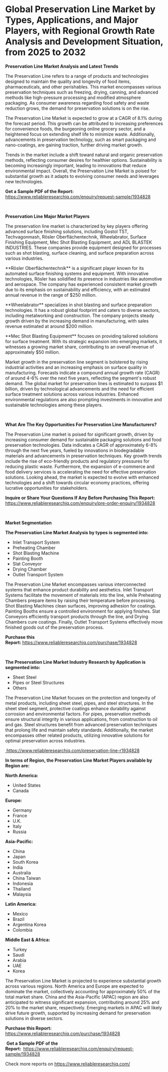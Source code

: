 <p><h1>Global Preservation Line Market by Types, Applications, and Major Players, with Regional Growth Rate Analysis and Development Situation, from 2025 to 2032</h1></p><p><strong>Preservation Line Market Analysis and Latest Trends</strong></p>
<p><p>The Preservation Line refers to a range of products and technologies designed to maintain the quality and longevity of food items, pharmaceuticals, and other perishables. This market encompasses various preservation techniques such as freezing, drying, canning, and advanced methods like high-pressure processing and modified atmosphere packaging. As consumer awareness regarding food safety and waste reduction grows, the demand for preservation solutions is on the rise.</p><p>The Preservation Line Market is expected to grow at a CAGR of 8.1% during the forecast period. This growth can be attributed to increasing preferences for convenience foods, the burgeoning online grocery sector, and a heightened focus on extending shelf life to minimize waste. Additionally, advancements in preservation technology, such as smart packaging and nano-coatings, are gaining traction, further driving market growth. </p><p>Trends in the market include a shift toward natural and organic preservation methods, reflecting consumer desires for healthier options. Sustainability is becoming increasingly important, leading to innovations that reduce environmental impact. Overall, the Preservation Line Market is poised for substantial growth as it adapts to evolving consumer needs and leverages new technologies.</p></p>
<p><strong>Get a Sample PDF of the Report:&nbsp;</strong> <a href="https://www.reliableresearchiq.com/enquiry/request-sample/1934828?utm_campaign=2144&utm_medium=2&utm_source=Github&utm_content=ia&utm_term=17022025&utm_id=preservation-line">https://www.reliableresearchiq.com/enquiry/request-sample/1934828</a></p>
<p>&nbsp;</p>
<p><strong>Preservation Line Major Market Players</strong></p>
<p><p>The preservation line market is characterized by key players offering advanced surface finishing solutions, including Gostol TST, Techvagonmash, Rösler Oberflächentechnik, Wheelabrator, Surface Finishing Equipment, Mec Shot Blasting Equipment, and ADL BLASTEK INDUSTRIES. These companies provide equipment designed for processes such as shot blasting, surface cleaning, and surface preparation across various industries.</p><p>**Rösler Oberflächentechnik** is a significant player known for its automated surface finishing systems and equipment. With innovative technologies, Rösler has solidified its presence in industries like automotive and aerospace. The company has experienced consistent market growth due to its emphasis on sustainability and efficiency, with an estimated annual revenue in the range of $250 million.</p><p>**Wheelabrator** specializes in shot blasting and surface preparation technologies. It has a robust global footprint and caters to diverse sectors, including metalworking and construction. The company projects steady growth driven by the increasing demand in manufacturing, with sales revenue estimated at around $200 million.</p><p>**Mec Shot Blasting Equipment** focuses on providing tailored solutions for surface treatment. With its strategic expansion into emerging markets, it witnesses a growing market share, contributing to an overall revenue of approximately $50 million.</p><p>Market growth in the preservation line segment is bolstered by rising industrial activities and an increasing emphasis on surface quality in manufacturing. Forecasts indicate a compound annual growth rate (CAGR) of around 4-6% over the next five years, reflecting the segment's robust demand. The global market for preservation lines is estimated to surpass $1 billion, driven by technological advancements and the need for efficient surface treatment solutions across various industries. Enhanced environmental regulations are also prompting investments in innovative and sustainable technologies among these players.</p></p>
<p>&nbsp;</p>
<p><strong>What Are The Key Opportunities For Preservation Line Manufacturers?</strong></p>
<p><p>The Preservation Line market is poised for significant growth, driven by increasing consumer demand for sustainable packaging solutions and food preservation technologies. Data indicates a CAGR of approximately 6-8% through the next five years, fueled by innovations in biodegradable materials and advancements in preservation techniques. Key growth trends include the rise of eco-friendly products and regulatory pressures for reducing plastic waste. Furthermore, the expansion of e-commerce and food delivery services is accelerating the need for effective preservation solutions. Looking ahead, the market is expected to evolve with enhanced technologies and a shift towards circular economy practices, offering lucrative opportunities for stakeholders.</p></p>
<p><strong>Inquire or Share Your Questions If Any Before Purchasing This Report:</strong> <a href="https://www.reliableresearchiq.com/enquiry/pre-order-enquiry/1934828?utm_campaign=2144&utm_medium=2&utm_source=Github&utm_content=ia&utm_term=17022025&utm_id=preservation-line">https://www.reliableresearchiq.com/enquiry/pre-order-enquiry/1934828</a></p>
<p>&nbsp;</p>
<p><strong>Market Segmentation</strong></p>
<p><strong>The Preservation Line Market Analysis by types is segmented into:</strong></p>
<p><ul><li>Inlet Transport System</li><li>Preheating Chamber</li><li>Shot Blasting Machine</li><li>Painting Booth</li><li>Slat Conveyor</li><li>Drying Chamber</li><li>Outlet Transport System</li></ul></p>
<p><p>The Preservation Line Market encompasses various interconnected systems that enhance product durability and aesthetics. Inlet Transport Systems facilitate the movement of materials into the line, while Preheating Chambers prepare items by raising their temperature before processing. Shot Blasting Machines clean surfaces, improving adhesion for coatings. Painting Booths ensure a controlled environment for applying finishes. Slat Conveyors efficiently transport products through the line, and Drying Chambers cure coatings. Finally, Outlet Transport Systems effectively move finished goods out of the preservation process.</p></p>
<p><strong>Purchase this Report:&nbsp;</strong><a href="https://www.reliableresearchiq.com/purchase/1934828?utm_campaign=2144&utm_medium=2&utm_source=Github&utm_content=ia&utm_term=17022025&utm_id=preservation-line">https://www.reliableresearchiq.com/purchase/1934828</a></p>
<p>&nbsp;</p>
<p><strong>The Preservation Line Market Industry Research by Application is segmented into:</strong></p>
<p><ul><li>Sheet Steel</li><li>Pipes or Steel Structures</li><li>Others</li></ul></p>
<p><p>The Preservation Line Market focuses on the protection and longevity of metal products, including sheet steel, pipes, and steel structures. In the sheet steel segment, protective coatings enhance durability against corrosion and environmental factors. For pipes, preservation methods ensure structural integrity in various applications, from construction to oil and gas. Steel structures benefit from advanced preservation techniques that prolong life and maintain safety standards. Additionally, the market encompasses other related products, utilizing innovative solutions for optimal preservation across industries.</p></p>
<p><a href="https://www.reliableresearchiq.com/preservation-line-r1934828?utm_campaign=2144&utm_medium=2&utm_source=Github&utm_content=ia&utm_term=17022025&utm_id=preservation-line">&nbsp;https://www.reliableresearchiq.com/preservation-line-r1934828</a></p>
<p><strong>In terms of Region, the Preservation Line Market Players available by Region are:</strong></p>
<p>
    <p> <strong> North America: </strong>
        <ul>
            <li>United States</li>
            <li>Canada</li>
        </ul>
        </p> 
    <p> <strong> Europe: </strong>
        <ul>
            <li>Germany</li>
            <li>France</li>
            <li>U.K.</li>
            <li>Italy</li>
            <li>Russia</li>
        </ul>
        </p> 
    <p> <strong> Asia-Pacific: </strong>
        <ul>
            <li>China</li>
            <li>Japan</li>
            <li>South Korea</li>
            <li>India</li>
            <li>Australia</li>
            <li>China Taiwan</li>
            <li>Indonesia</li>
            <li>Thailand</li>
            <li>Malaysia</li>
        </ul>
        </p> 
    <p> <strong> Latin America: </strong>
        <ul>
            <li>Mexico</li>
            <li>Brazil</li>
            <li>Argentina Korea</li>
            <li>Colombia</li>
        </ul>
        </p> 
    <p> <strong> Middle East & Africa: </strong>
        <ul>
            <li>Turkey</li>
            <li>Saudi</li>
            <li>Arabia</li>
            <li>UAE</li>
            <li>Korea</li>
        </ul>
    </p>
    </p>
<p><p>The Preservation Line Market is projected to experience substantial growth across various regions. North America and Europe are expected to dominate the market, collectively accounting for approximately 50% of the total market share. China and the Asia-Pacific (APAC) region are also anticipated to witness significant expansion, contributing around 25% and 20% to the market share, respectively. Emerging markets in APAC will likely drive future growth, supported by increasing demand for preservation solutions in diverse sectors.</p></p>
<p><strong>Purchase this Report: </strong><a href="https://www.reliableresearchiq.com/purchase/1934828?utm_campaign=2144&utm_medium=2&utm_source=Github&utm_content=ia&utm_term=17022025&utm_id=preservation-line">https://www.reliableresearchiq.com/purchase/1934828</a></p>
<p>&nbsp;<strong>Get a Sample PDF of the Report:&nbsp;&nbsp;</strong><a href="https://www.reliableresearchiq.com/enquiry/request-sample/1934828?utm_campaign=2144&utm_medium=2&utm_source=Github&utm_content=ia&utm_term=17022025&utm_id=preservation-line">https://www.reliableresearchiq.com/enquiry/request-sample/1934828</a></p>
<p><strong></strong></p>
<p>Check more reports on <a href="https://www.reliableresearchiq.com/?utm_campaign=2144&utm_medium=2&utm_source=Github&utm_content=ia&utm_term=17022025&utm_id=preservation-line">https://www.reliableresearchiq.com/</a></p>